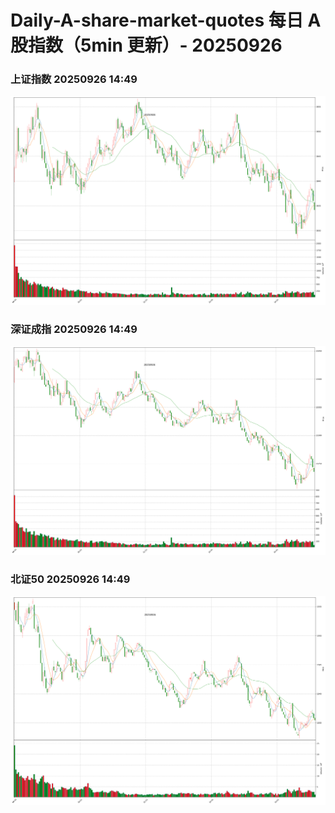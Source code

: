 
# Daily-A-share-market-quotes 每日 A 股指数（5min 更新）- 20250926

### 上证指数 20250926 14:49
![](./fig/2025/9/20250926-sh000001.png)

### 深证成指 20250926 14:49
![](./fig/2025/9/20250926-sz399001.png)

### 北证50 20250926 14:49
![](./fig/2025/9/20250926-bj899050.png)
